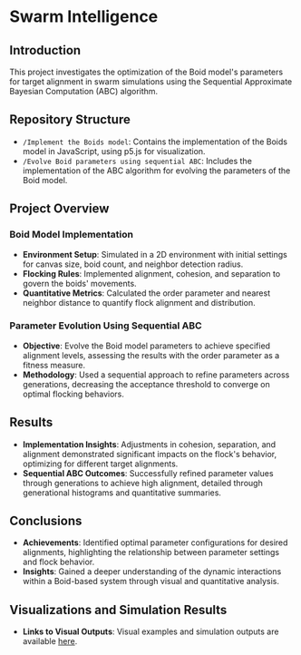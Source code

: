 # Swarm Intelligence

## Introduction
This project investigates the optimization of the Boid model's parameters for target alignment in swarm simulations using the Sequential Approximate Bayesian Computation (ABC) algorithm.

## Repository Structure
- `/Implement the Boids model`: Contains the implementation of the Boids model in JavaScript, using p5.js for visualization.
- `/Evolve Boid parameters using sequential ABC`: Includes the implementation of the ABC algorithm for evolving the parameters of the Boid model.

## Project Overview
### Boid Model Implementation
- **Environment Setup**: Simulated in a 2D environment with initial settings for canvas size, boid count, and neighbor detection radius.
- **Flocking Rules**: Implemented alignment, cohesion, and separation to govern the boids' movements.
- **Quantitative Metrics**: Calculated the order parameter and nearest neighbor distance to quantify flock alignment and distribution.

### Parameter Evolution Using Sequential ABC
- **Objective**: Evolve the Boid model parameters to achieve specified alignment levels, assessing the results with the order parameter as a fitness measure.
- **Methodology**: Used a sequential approach to refine parameters across generations, decreasing the acceptance threshold to converge on optimal flocking behaviors.

## Results
- **Implementation Insights**: Adjustments in cohesion, separation, and alignment demonstrated significant impacts on the flock's behavior, optimizing for different target alignments.
- **Sequential ABC Outcomes**: Successfully refined parameter values through generations to achieve high alignment, detailed through generational histograms and quantitative summaries.

## Conclusions
- **Achievements**: Identified optimal parameter configurations for desired alignments, highlighting the relationship between parameter settings and flock behavior.
- **Insights**: Gained a deeper understanding of the dynamic interactions within a Boid-based system through visual and quantitative analysis.

## Visualizations and Simulation Results
- **Links to Visual Outputs**: Visual examples and simulation outputs are available [here](https://drive.google.com/drive/folders/1knIsjnus4Dq98KLWbn3Z3TUjVXLYtqe4?usp=sharing).
